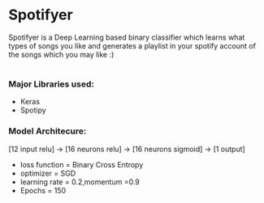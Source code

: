 # Spotifyer
Spotifyer is a Deep Learning based binary classifier which learns what types of songs you like and generates a playlist in your spotify account of the songs which you may like :)
<br>
<br>
### Major Libraries used:
- Keras 
- Spotipy 

### Model Architecure: 
[12 input relu] -> [16 neurons relu]  -> [16 neurons sigmoid] -> [1 output]
- loss function = Binary Cross Entropy
- optimizer = SGD
- learning rate = 0.2,momentum =0.9
- Epochs = 150




